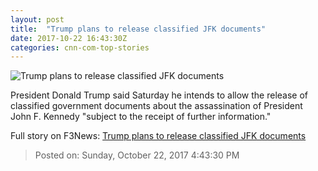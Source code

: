 ```yaml
---
layout: post
title:  "Trump plans to release classified JFK documents"
date: 2017-10-22 16:43:30Z
categories: cnn-com-top-stories
---
```


![Trump plans to release classified JFK documents](http://cdn.cnn.com/cnnnext/dam/assets/171004094609-jfk-super-tease.jpg)

President Donald Trump said Saturday he intends to allow the release of classified government documents about the assassination of President John F. Kennedy "subject to the receipt of further information."


Full story on F3News: [Trump plans to release classified JFK documents](http://www.f3nws.com/n/P2raCG)

> Posted on: Sunday, October 22, 2017 4:43:30 PM
